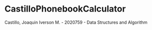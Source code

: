 # CastilloPhonebookCalculator
Castillo, Joaquin Iverson M. - 2020759 - Data Structures and Algorithm
